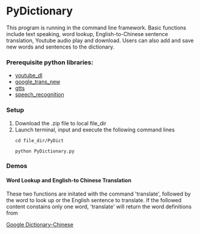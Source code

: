 # PyDictionary
This program is running in the command line framework. Basic functions include text speaking, word lookup, English-to-Chinese sentence translation, Youtube audio play and download. Users can also add and save new words and sentences to the dictionary.

<h3>Prerequisite python libraries:</h3> 
<ul>
<li><a href="https://pypi.org/project/youtube_dl/" target="_blank">youtube_dl</a>
<li><a href="https://pypi.org/project/google-trans-new/" target="_blank">google_trans_new</a>
<li><a href="https://pypi.org/project/gTTS/" target="_blank">gtts</a>
<li><a href="https://pypi.org/project/SpeechRecognition/" target="_blank">speech_recognition</a>
</ul>

<h3>Setup</h3>
<ol>
  <li>Download the .zip file to local file_dir
  <li>Launch terminal, input and execute the following command lines

```
cd file_dir/PyDict
```
```
python PyDictionary.py
```
</ol>
<h3>Demos</h3>
<h4>Word Lookup and English-to Chinese Translation</h4>
These two functions are initated with the command 'translate', followed by the word to look up or the English sentence to translate. If the followed content constains only one word, 'translate' will return the word definitions from 

[Google Dictionary-Chinese](https://gdictchinese.freecollocation.com)
